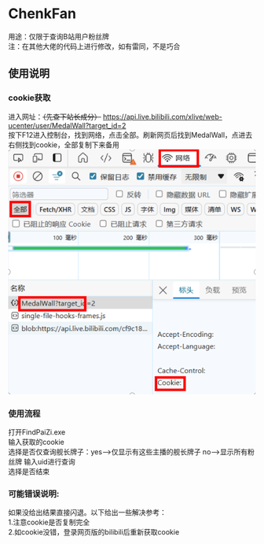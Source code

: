 # ChenkFan
用途：仅限于查询B站用户粉丝牌  
注：在其他大佬的代码上进行修改，如有雷同，不是巧合  

## 使用说明
### cookie获取
进入网址：~~（先查下站长成分）~~ https://api.live.bilibili.com/xlive/web-ucenter/user/MedalWall?target_id=2  
按下F12进入控制台，找到网络，点击全部。刷新网页后找到MedalWall，点进去右侧找到cookie，全部复制下来备用  
<img src=".\说明.png">   

### 使用流程
打开FindPaiZi.exe  
输入获取的cookie  
选择是否仅查询舰长牌子：yes-->仅显示有这些主播的舰长牌子 no-->显示所有粉丝牌 
输入uid进行查询  
选择是否结束  

### 可能错误说明:
如果没给出结果直接闪退。以下给出一些解决参考：  
1.注意cookie是否复制完全  
2.如cookie没错，登录网页版的bilibili后重新获取cookie  




